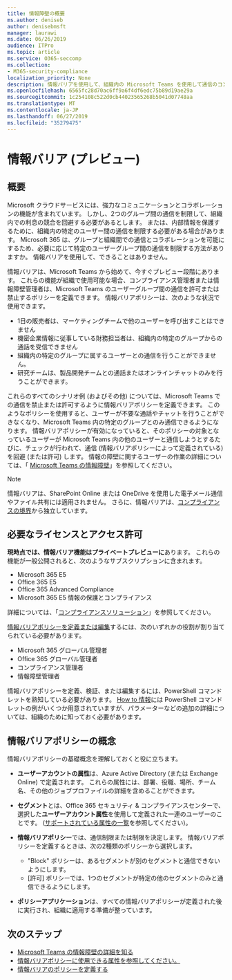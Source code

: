 ```yaml
---
title: 情報障壁の概要
ms.author: deniseb
author: denisebmsft
manager: laurawi
ms.date: 06/26/2019
audience: ITPro
ms.topic: article
ms.service: O365-seccomp
ms.collection:
- M365-security-compliance
localization_priority: None
description: 情報バリアを使用して、組織内の Microsoft Teams を使用して通信のコンプライアンスを確保します。
ms.openlocfilehash: 6565fc28d70ac6ff9a6f4df6edc75b89d19ae29a
ms.sourcegitcommit: 1c254108c522d0cb44023565268b5041d07748aa
ms.translationtype: MT
ms.contentlocale: ja-JP
ms.lasthandoff: 06/27/2019
ms.locfileid: "35279475"
---
```

# <a name="information-barriers-preview"></a>情報バリア (プレビュー)

## <a name="overview"></a>概要

Microsoft クラウドサービスには、強力なコミュニケーションとコラボレーションの機能が含まれています。 しかし、2つのグループ間の通信を制限して、組織内での利息の競合を回避する必要があるとします。 または、内部情報を保護するために、組織内の特定のユーザー間の通信を制限する必要がある場合があります。 Microsoft 365 は、グループと組織間での通信とコラボレーションを可能にするため、必要に応じて特定のユーザーグループ間の通信を制限する方法がありますか。 情報バリアを使用して、できることはありません。 

情報バリアは、Microsoft Teams から始めて、今すぐプレビュー段階にあります。 これらの機能が組織で使用可能な場合、コンプライアンス管理者または情報障壁管理者は、Microsoft Teams のユーザーグループ間の通信を許可または禁止するポリシーを定義できます。 情報バリアポリシーは、次のような状況で使用できます。

- 1日の販売者は、マーケティングチームで他のユーザーを呼び出すことはできません
- 機密企業情報に従事している財務担当者は、組織内の特定のグループからの通話を受信できません
- 組織内の特定のグループに属するユーザーとの通信を行うことができません。
- 研究チームは、製品開発チームとの通話またはオンラインチャットのみを行うことができます。

これらのすべてのシナリオ例 (およびその他) については、Microsoft Teams での通信を禁止または許可するように情報バリアポリシーを定義できます。 このようなポリシーを使用すると、ユーザーが不要な通話やチャットを行うことができなくなり、Microsoft Teams 内の特定のグループとのみ通信できるようになります。 情報バリアポリシーが有効になっていると、そのポリシーの対象となっているユーザーが Microsoft Teams 内の他のユーザーと通信しようとするたびに、チェックが行われて、通信 (情報バリアポリシーによって定義されている) を回避 (または許可) します。 情報の障壁に関するユーザーの作業の詳細については、「 [Microsoft Teams の情報障壁](https://docs.microsoft.com/MicrosoftTeams/information-barriers-in-teams)」を参照してください。

> [!NOTE]
> 情報バリアは、SharePoint Online または OneDrive を使用した電子メール通信やファイル共有には適用されません。 さらに、情報バリアは、[コンプライアンスの境界](set-up-compliance-boundaries.md)から独立しています。

## <a name="required-licenses-and-permissions"></a>必要なライセンスとアクセス許可

**現時点では、情報バリア機能はプライベートプレビューに**あります。 これらの機能が一般公開されると、次のようなサブスクリプションに含まれます。

- Microsoft 365 E5
- Office 365 E5
- Office 365 Advanced Compliance
- Microsoft 365 E5 情報の保護とコンプライアンス

詳細については、「[コンプライアンスソリューション](https://products.office.com/business/security-and-compliance/compliance-solutions)」を参照してください。

[情報バリアポリシーを定義または編集](information-barriers-policies.md)するには、次のいずれかの役割が割り当てられている必要があります。

- Microsoft 365 グローバル管理者
- Office 365 グローバル管理者
- コンプライアンス管理者
- 情報障壁管理者

情報バリアポリシーを定義、検証、または編集するには、PowerShell コマンドレットを熟知している必要があります。 [How to 情報](information-barriers-policies.md)には PowerShell コマンドレットの例がいくつか用意されていますが、パラメーターなどの追加の詳細については、組織のために知っておく必要があります。

## <a name="concepts-of-information-barrier-policies"></a>情報バリアポリシーの概念

情報バリアポリシーの基礎概念を理解しておくと役に立ちます。

- **ユーザーアカウントの属性**は、Azure Active Directory (または Exchange Online) で定義されます。 これらの属性には、部署、役職、場所、チーム名、その他のジョブプロファイルの詳細を含めることができます。 

- **セグメント**とは、Office 365 セキュリティ & コンプライアンスセンターで、選択した**ユーザーアカウント属性**を使用して定義された一連のユーザーのことです。 ([サポートされている属性の一覧](information-barriers-attributes.md)を参照してください)。 

- **情報バリアポリシー**では、通信制限または制限を決定します。 情報バリアポリシーを定義するときは、次の2種類のポリシーから選択します。
    - "Block" ポリシーは、あるセグメントが別のセグメントと通信できないようにします。
    - [許可] ポリシーでは、1つのセグメントが特定の他のセグメントのみと通信できるようにします。

- **ポリシーアプリケーション**は、すべての情報バリアポリシーが定義された後に実行され、組織に適用する準備が整っています。

## <a name="next-steps"></a>次のステップ

- [Microsoft Teams の情報障壁の詳細を知る](https://docs.microsoft.com/MicrosoftTeams/information-barriers-in-teams)
- [情報バリアポリシーに使用できる属性を参照してください。](information-barriers-attributes.md)
- [情報バリアのポリシーを定義する](information-barriers-policies.md) 

